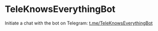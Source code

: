 # TeleKnowsEverythingBot

Initiate a chat with the bot on Telegram: [t.me/TeleKnowsEverythingBot](https://t.me/TeleKnowsEverythingBot)
